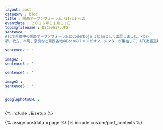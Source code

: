 ```yaml
---
layout: post
category : blog
title : 関西オープンフォーラム（11/11〜12）
eventdate : ２０１６年１１月１１日
topimgfilename : DSC00617.JPG
sentence : '
ATCで開催中の関西オープンフォーラムにCoderDojo Japanとして出展しました。<br>
堺、枚方、本町、奈良など関西各地のDojoのチャンピオン、メンターが集結して、ATC出張道場を開催しました。<br>
'
sentence2 : '
'
image2 :
sentence3 : '
'
sentence4 : '
'
image3 :
sentence5 : '
'

googlephotoURL : 
---
```

{% include JB/setup %}

{% assign postdata = page %}
{% include custom/post_contents %}
